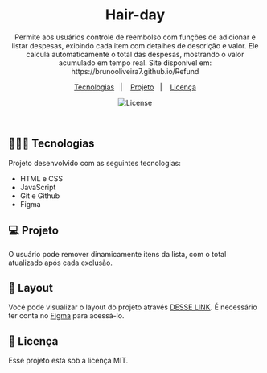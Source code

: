 <h1 align="center"> Hair-day </h1>

<p align="center">
Permite aos usuários controle de reembolso com funções de adicionar e listar despesas, exibindo cada item com detalhes de descrição e valor. Ele calcula automaticamente o total das despesas, mostrando o valor acumulado em tempo real. Site disponível em: https://brunooliveira7.github.io/Refund
</p>

<p align="center">
  <a href="#-tecnologias">Tecnologias</a>&nbsp;&nbsp;&nbsp;|&nbsp;&nbsp;&nbsp;
  <a href="#-projeto">Projeto</a>&nbsp;&nbsp;&nbsp;|&nbsp;&nbsp;&nbsp;
  <a href="#memo-licença">Licença</a>
</p>

<p align="center">
  <img alt="License" src="">
</p>

<br>

## 🧑🏻‍💻 Tecnologias

Projeto desenvolvido com as seguintes tecnologias:

- HTML e CSS
- JavaScript
- Git e Github
- Figma

## 💻 Projeto

O usuário pode remover dinamicamente itens da lista, com o total atualizado após cada exclusão.

## 🔖 Layout

Você pode visualizar o layout do projeto através [DESSE LINK](https://www.figma.com/design/DVVxctUNAl4gkfhwLtYxGb/Sistema-de-reembolso-(Community)?node-id=0-1&node-type=canvas&m=dev). É necessário ter conta no [Figma](https://figma.com) para acessá-lo.


## :memo: Licença

Esse projeto está sob a licença MIT.
